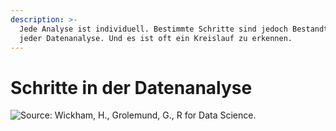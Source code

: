 ```yaml
---
description: >-
  Jede Analyse ist individuell. Bestimmte Schritte sind jedoch Bestandteil fast
  jeder Datenanalyse. Und es ist oft ein Kreislauf zu erkennen.
---
```


# Schritte in der Datenanalyse

![Source: Wickham, H., Grolemund, G., R for Data Science.](<../../.gitbook/assets/data\_analytics\_process (1).png>)
